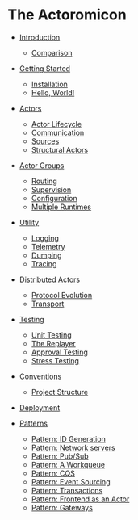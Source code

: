 # The Actoromicon

- [Introduction](ch01-00-introduction.md)
    - [Comparison](ch01-01-comparison.md)

- [Getting Started]()
    - [Installation]()
    - [Hello, World!]()

- [Actors](ch03-00-actors.md)
    - [Actor Lifecycle](ch03-01-actor-lifecycle.md)
    - [Communication](ch03-02-communication.md)
    - [Sources](ch03-03-sources.md)
    - [Structural Actors]()

- [Actor Groups](ch04-00-groups.md)
    - [Routing](ch04-01-routing.md)
    - [Supervision](ch04-02-supervision.md)
    - [Configuration](ch04-03-configuration.md)
    - [Multiple Runtimes]()

- [Utility]()
    - [Logging](ch05-01-logging.md)
    - [Telemetry](ch05-02-telemetry.md)
    - [Dumping](ch05-03-dumping.md)
    - [Tracing](ch05-04-tracing.md)

- [Distributed Actors]()
    - [Protocol Evolution]()
    - [Transport]()

- [Testing]()
    - [Unit Testing]()
    - [The Replayer]()
    - [Approval Testing]()
    - [Stress Testing]()

- [Conventions]()
    - [Project Structure](ch08-01-project-structure.md)

- [Deployment]()

- [Patterns]()
    - [Pattern: ID Generation](ch10-01-id-generation.md)
    - [Pattern: Network servers]()
    - [Pattern: Pub/Sub]()
    - [Pattern: A Workqueue]()
    - [Pattern: CQS]()
    - [Pattern: Event Sourcing]()
    - [Pattern: Transactions]()
    - [Pattern: Frontend as an Actor]()
    - [Pattern: Gateways]()
